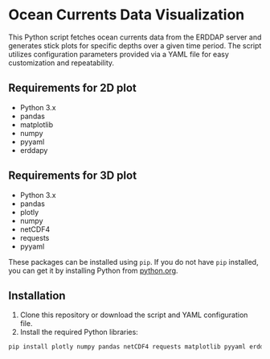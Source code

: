 # Ocean Currents Data Visualization

This Python script fetches ocean currents data from the ERDDAP server and generates stick plots for specific depths over a given time period. The script utilizes configuration parameters provided via a YAML file for easy customization and repeatability.

## Requirements for 2D plot

- Python 3.x
- pandas
- matplotlib
- numpy
- pyyaml
- erddapy

## Requirements for 3D plot

- Python 3.x
- pandas
- plotly
- numpy
- netCDF4
- requests
- pyyaml

These packages can be installed using `pip`. If you do not have `pip` installed, you can get it by installing Python from [python.org](https://python.org).

## Installation

1. Clone this repository or download the script and YAML configuration file.
2. Install the required Python libraries:

```bash
pip install plotly numpy pandas netCDF4 requests matplotlib pyyaml erddapy
